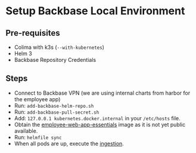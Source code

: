 # Setup Backbase Local Environment

## Pre-requisites
- Colima with k3s (`--with-kubernetes`)
- Helm 3
- Backbase Repository Credentials

## Steps
* Connect to Backbase VPN (we are using internal charts from harbor for the employee app)
* Run: `add-backbase-helm-repo.sh`
* Run: `add-backbase-pull-secret.sh`
* Add: `127.0.0.1 kubernetes.docker.internal` in your `/etc/hosts` file.
* Obtain the [employee-web-app-essentials](employee-web-app-essentials/README.md) image as it is not yet public available.
* Run: `helmfile sync`
* When all pods are up, execute the [ingestion](ingestion/README.md).
